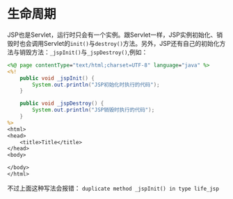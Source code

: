 # 生命周期

JSP也是Servlet，运行时只会有一个实例。跟Servlet一样，JSP实例初始化、销毁时也会调用Servlet的`init()`与`destroy()`方法。另外，JSP还有自己的初始化方法与销毁方法：`_jspInit()`与`_jspDestroy()`,例如：  

```jsp
<%@ page contentType="text/html;charset=UTF-8" language="java" %>
<%!
    public void _jspInit() {
        System.out.println("JSP初始化时执行的代码");
    }

    public void _jspDestroy() {
        System.out.println("JSP销毁时执行的代码");
    }
%>
<html>
<head>
    <title>Title</title>
</head>
<body>

</body>
</html>
```

不过上面这种写法会报错： `duplicate method _jspInit() in type life_jsp`